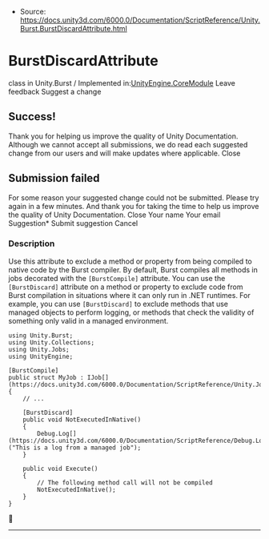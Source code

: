 * Source: https://docs.unity3d.com/6000.0/Documentation/ScriptReference/Unity.Burst.BurstDiscardAttribute.html

# BurstDiscardAttribute
class in Unity.Burst
/
Implemented in:[UnityEngine.CoreModule](https://docs.unity3d.com/6000.0/Documentation/ScriptReference/UnityEngine.CoreModule.html)
Leave feedback
Suggest a change
## Success!
Thank you for helping us improve the quality of Unity Documentation. Although we cannot accept all submissions, we do read each suggested change from our users and will make updates where applicable.
Close
## Submission failed
For some reason your suggested change could not be submitted. Please <a>try again</a> in a few minutes. And thank you for taking the time to help us improve the quality of Unity Documentation.
Close
Your name Your email Suggestion* Submit suggestion
Cancel
### Description
Use this attribute to exclude a method or property from being compiled to native code by the Burst compiler.
By default, Burst compiles all methods in jobs decorated with the `[BurstCompile]` attribute. You can use the `[BurstDiscard]` attribute on a method or property to exclude code from Burst compilation in situations where it can only run in .NET runtimes. For example, you can use `[BurstDiscard]` to exclude methods that use managed objects to perform logging, or methods that check the validity of something only valid in a managed environment.
```
using Unity.Burst;
using Unity.Collections;
using Unity.Jobs;
using UnityEngine;  
  
[BurstCompile]
public struct MyJob : IJob[](https://docs.unity3d.com/6000.0/Documentation/ScriptReference/Unity.Jobs.IJob.html)
{
    // ...  
  
    [BurstDiscard]
    public void NotExecutedInNative()
    {
        Debug.Log[](https://docs.unity3d.com/6000.0/Documentation/ScriptReference/Debug.Log.html)("This is a log from a managed job");
    }  
  
    public void Execute()
    {
        // The following method call will not be compiled
        NotExecutedInNative();
    }
}

```

* * *
